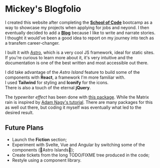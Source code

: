 # Mickey's Blogfolio

I created this website after completing the [**School of Code**](https://schoolofcode.co.uk/) bootcamp as a way to showcase my projects when applying for jobs and neyond. I then eventually decided to add a [**Blog**](https://www.mickeymarse.dev/blog) because I like to write and narrate stories. I thought it would've been a good idea to report on my journey into tech as a transfem career-changer.

I built it with [Astro](https://astro.build/), which is a very cool JS framework, ideal for static sites. If you're curious to learn more about it, it's very intuitive and the documentation is one of the best written and most accessible out there.

I did take advantage of the _Astro Island_ feature to build some of the components with **React**, a framework I'm more familiar with.  
I used **Tailwind** for styling and **Iconify** for the icons.  
There is also a touch of the eternal **jQuery**.

The _typewriter effect_ has been done with [this package](https://www.npmjs.com/package/typewriter-effect). While the Matrix rain is inspired by [Adam Nagy's tutorial](https://dev.to/javascriptacademy/matrix-raining-code-effect-using-javascript-4hep). There are many packages for this as well out there, but coding it myself was eventually what led to the desired result.

## Future Plans

- Launch the **Fiction** section;
- Experiment with Svelte, Vue and Angular by switching some of the components (:pink_heart:Astro Islands:pink_heart:);
- Create tickets from the long TODO/FIXME tree produced in the code;
- Restyle using a component library.
